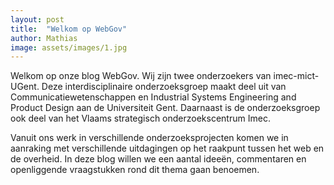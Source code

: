 ```yaml
---
layout: post
title:  "Welkom op WebGov"
author: Mathias
image: assets/images/1.jpg
---
```

Welkom op onze blog WebGov. 
Wij zijn twee onderzoekers van imec-mict-UGent. Deze interdisciplinaire onderzoeksgroep maakt deel uit van Communicatiewetenschappen en Industrial Systems Engineering and Product Design aan de Universiteit Gent. 
Daarnaast is de onderzoeksgroep ook deel van het Vlaams strategisch onderzoekscentrum Imec.

Vanuit ons werk in verschillende onderzoeksprojecten komen we in aanraking met verschillende uitdagingen op het raakpunt tussen het web en de overheid.
In deze blog willen we een aantal ideeën, commentaren en openliggende vraagstukken rond dit thema gaan benoemen. 


